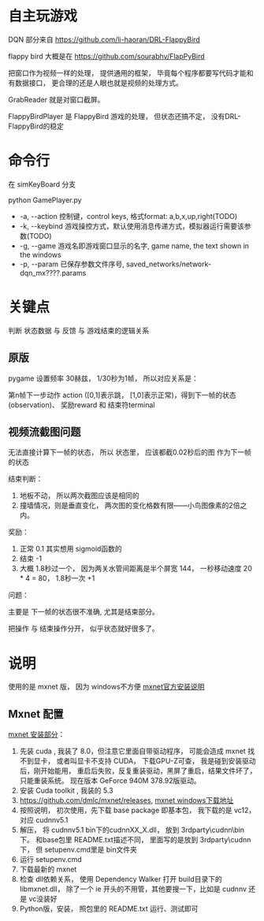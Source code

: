 ﻿# 自主玩游戏

DQN 部分来自 https://github.com/li-haoran/DRL-FlappyBird

flappy bird 大概是在 https://github.com/sourabhv/FlapPyBird

把窗口作为视频一样的处理， 提供通用的框架， 毕竟每个程序都要写代码才能和有数据接口， 更合理的还是人眼也就是视频的处理方式。

GrabReader 就是对窗口截屏。

FlappyBirdPlayer 是 FlappyBird 游戏的处理， 但状态还搞不定， 没有DRL-FlappyBird的稳定

# 命令行

在 simKeyBoard 分支

python GamePlayer.py 

- -a, --action        控制键，control keys, 格式format: a,b,x,up,right(TODO)
- -k, --keybind       游戏操控方式，默认使用消息传递方式，模拟器运行需要该参数(TODO)
- -g, --game          游戏名即游戏窗口显示的名字, game name, the text shown in the windows
- -p, --param         已保存参数文件序号, saved_networks/network-dqn_mx????.params
            
# 关键点

判断 状态数据 与 反馈 与 游戏结束的逻辑关系

## 原版

pygame 设置频率 30赫兹， 1/30秒为1帧， 所以对应关系是：

第n帧下一步动作 action ([0,1]表示跳， [1,0]表示正常)，得到下一帧的状态(observation)、 奖励reward 和 结束符terminal

## 视频流截图问题

无法直接计算下一帧的状态， 所以 状态里， 应该都截0.02秒后的图 作为下一帧的状态

结束判断： 

1. 地板不动， 所以两次截图应该是相同的
2. 撞墙情况，则是垂直变化， 两次图的变化格数有限——小鸟图像素的2倍之内。

奖励：

1. 正常 0.1 其实想用 sigmoid函数的
2. 结束 -1
3. 大概 1.8秒过一个， 因为两关水管间距离是半个屏宽 144， 一秒移动速度  20 * 4 = 80， 1.8秒一次 +1

问题：

主要是 下一帧的状态很不准确, 尤其是结束部分。

把操作 与 结束操作分开， 似乎状态就好很多了。

# 说明

使用的是 mxnet 版， 因为 windows不方便 [mxnet官方安装说明](http://mxnet.io/get_started/windows_setup.html)

## Mxnet 配置

[mxnet 安装部分](/mxnet-Windows-installation.html)：

1. 先装 cuda , 我装了 8.0，但注意它里面自带驱动程序， 可能会造成  mxnet 找不到显卡， 或者叫显卡不支持 CUDA， 下载GPU-Z可查， 我是碰到安装驱动后，刚开始能用， 重启后失败，反复重装驱动，黑屏了重启，结果文件坏了，只能重装系统。 现在版本 GeForce 940M  378.92版驱动。
2. 安装 Cuda toolkit , 我装的 5.3 
3. https://github.com/dmlc/mxnet/releases, [mxnet windows下载地址](https://github.com/yajiedesign/mxnet/releases)
4. 按照说明， 初次使用，先下载 base package 即基本包， 我下载的是 vc12， 对应 cudnnv5.1
5. 解压， 将 cudnnv5.1 bin下的cudnnXX_X.dll， 放到 3rdparty\cudnn\bin 下。 和base包里 README.txt描述不同， 里面写的是放到 3rdparty\cudnn 下， 但 setupenv.cmd里是 bin文件夹
6. 运行 setupenv.cmd
7. 下载最新的 mxnet
8. 检查 dll依赖关系， 使用 Dependency Walker 打开 build目录下的 libmxnet.dll， 除了一个 ie 开头的不用管，其他要搜一下，比如是 cudnnv 还是 vc没装好
9. Python版，安装， 照包里的 README.txt 运行、测试即可